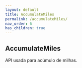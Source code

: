 ```yaml
---
layout: default
title: AccumulateMiles
permalink: /accumulateMiles/
nav_order: 6
has_children: true
---
```

## AccumulateMiles
API usada para acúmulo de milhas.